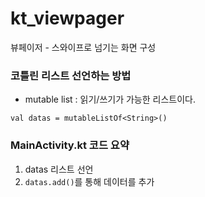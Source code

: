# kt_viewpager
뷰페이저 - 스와이프로 넘기는 화면 구성  
### 코틀린 리스트 선언하는 방법
- mutable list : 읽기/쓰기가 가능한 리스트이다.
```
val datas = mutableListOf<String>()
```
### MainActivity.kt 코드 요약  
1. datas 리스트 선언  
2. ```datas.add()```를 통해 데이터를 추가

